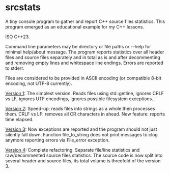 # srcstats
A tiny console program to gather and report C++ source files statistics.
This program emerged as an educational example for my C++ lessons.

ISO C++23.

Command line parameters may be directory or file paths or --help for minimal help/about message.
The program reports statistics over all header files and source files separately and in total as is and after decommenting and removing empty lines and whitespace line endings.
Errors are reported to stderr.

Files are considered to be provided in ASCII encoding (or compatible 8-bit encoding, not UTF-8 currently).

[Version 1](https://github.com/kuvshinovdr/srcstats/blob/ea00f46adf40f9704c5b940d06ad1a5a5eab27b5/srcstats.cpp): The simplest version. Reads files using std::getline, ignores CRLF vs LF, ignores UTF encodings, ignores possible filesystem exceptions.

[Version 2](https://github.com/kuvshinovdr/srcstats/blob/34bc9b2a73cb1d1a44bf641e637e02ea4b09d74a/srcstats.cpp): Speed-up: reads files into strings as a whole then processes them. CRLF vs LF: removes all CR characters in ahead. New feature: reports time elapsed.

[Version 3](https://github.com/kuvshinovdr/srcstats/blob/5d85e23bb4811f4f7cb871aae3ed8f0f31ac3c91/srcstats.cpp): Now exceptions are reported and the program should not just silently fall down. Function file_to_string does not print messages to clog anymore reporting errors via File_error exception.

[Version 4](https://github.com/kuvshinovdr/srcstats/tree/76c8628930c1ccde5a1189f622b7bcc020acea6e): Complete refactoring. Separate file/line statistics and raw/decommented source files statistics. The source code is now split into several header and source files, its total volume is threefold of the version 3.
